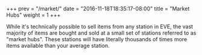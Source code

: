 +++
prev = "/market/"
date = "2016-11-18T18:35:17-08:00"
title = "Market Hubs"
weight = 1
+++

While it's technically possible to sell items from any station in EVE, the vast majority
of items are bought and sold at a small set of stations referred to as "market hubs".
These stations will have literally thousands of times more items available than your
average station.
